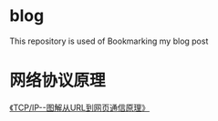 # blog
This repository is  used of Bookmarking my blog post


# 网络协议原理

[《TCP/IP--图解从URL到网页通信原理》](https://github.com/liaoyongyu/blog/issues/1)
